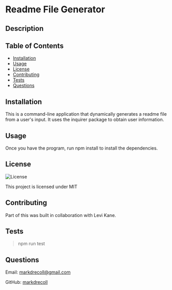 # Readme File Generator
  ## Description
  
  ## Table of Contents
   - [Installation](#Installation)
   - [Usage](#Usage)
   - [License](#License)
   - [Contributing](#Contributing)
   - [Tests](#Tests)
   - [Questions](#Questions)  
  ## Installation
  This is a command-line application that dynamically generates a readme file from a user's input. It uses the inquirer package to obtain user information.
  ## Usage
  Once you have the program, run npm install to install the dependencies.
  ## License
![License](https://img.shields.io/badge/License-MIT%202.0-blue.svg)
  
This project is licensed under MIT  
  ## Contributing
  Part of this was built in collaboration with Levi Kane.
  ## Tests
  >npm run test
  ## Questions
  Email: markdrecoll@gmail.com

  GitHub: [markdrecoll](https://github.com/markdrecoll/)